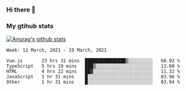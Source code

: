 ### Hi there 👋

### My gtihub stats

[![Anurag's github stats](https://github-readme-stats.vercel.app/api?username=gaozhidong)](https://github.com/gaozhidong/github-readme-stats)

<!--START_SECTION:waka-->
```text
Week: 12 March, 2021 - 19 March, 2021

Vue.js       23 hrs 31 mins  ███████████████▒░░░░░░░░░   60.92 % 
TypeScript   5 hrs 19 mins   ███▒░░░░░░░░░░░░░░░░░░░░░   13.80 % 
HTML         4 hrs 22 mins   ██▓░░░░░░░░░░░░░░░░░░░░░░   11.32 % 
JavaScript   1 hr 31 mins    █░░░░░░░░░░░░░░░░░░░░░░░░   03.96 % 
Other        1 hr 31 mins    █░░░░░░░░░░░░░░░░░░░░░░░░   03.94 % 
```
<!--END_SECTION:waka-->